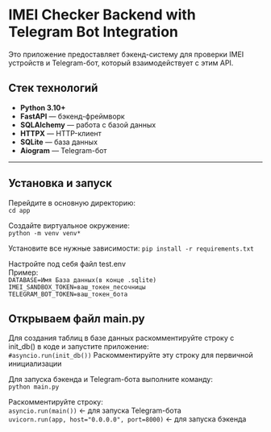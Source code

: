 # IMEI Checker Backend with Telegram Bot Integration

Это приложение предоставляет бэкенд-систему для проверки IMEI устройств и Telegram-бот, который взаимодействует с этим API. 

## Стек технологий
- **Python 3.10+**
- **FastAPI** — бэкенд-фреймворк
- **SQLAlchemy** — работа с базой данных
- **HTTPX** — HTTP-клиент
- **SQLite** — база данных
- **Aiogram** — Telegram-бот

---

## Установка и запуск

Перейдите в основную директорию:   
```cd app``` 

Создайте виртуальное окружение:  
```python -m venv venv*```

Установите все нужные зависимости: 
```pip install -r requirements.txt```

Настройте под себя файл test.env  
Пример:  
```DATABASE=Имя База данных(в конце .sqlite)```  
```IMEI_SANDBOX_TOKEN=ваш_токен_песочницы```  
```TELEGRAM_BOT_TOKEN=ваш_токен_бота```  

## Открываем файл main.py  

Для создания таблиц в базе данных раскомментируйте строку с init_db() в коде и запустите приложение:  
```#asyncio.run(init_db())``` Раскомментируйте эту строку для первичной инициализации  

Для запуска бэкенда и Telegram-бота выполните команду:  
```python main.py```  

Раскомментируйте строку:  
```asyncio.run(main())``` <- для запуска Telegram-бота  
```uvicorn.run(app, host="0.0.0.0", port=8000)``` <- для запуска бэкенда  


